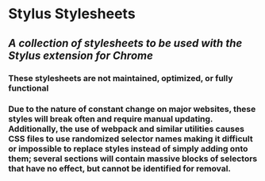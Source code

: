 # Stylus Stylesheets
## *A collection of stylesheets to be used with the Stylus extension for Chrome*

### **These stylesheets are not maintained, optimized, or fully functional**

### Due to the nature of constant change on major websites, these styles will break often and require manual updating. Additionally, the use of webpack and similar utilities causes CSS files to use randomized selector names making it difficult or impossible to replace styles instead of simply adding onto them; several sections will contain massive blocks of selectors that have no effect, but cannot be identified for removal.